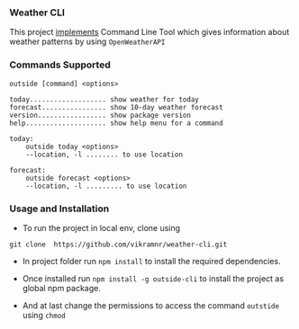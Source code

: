 ### Weather CLI
This project [implements](https://medium.com/free-code-camp/how-to-create-a-real-world-node-cli-app-with-node-391b727bbed3) Command Line Tool which gives information about weather patterns by using `OpenWeatherAPI`

### Commands Supported
    outside [command] <options>

    today................... show weather for today
    forecast................ show 10-day weather forecast
    version................. show package version
    help.................... show help menu for a command
    
    today:
        outside today <options>
        --location, -l ........ to use location
    
    forecast: 
        outside forecast <options>
        --location, -l ......... to use location

### Usage and Installation

- To run the project in local env, clone using 

`git clone  https://github.com/vikramnr/weather-cli.git` 

 - In project folder run  `npm install` to install the required dependencies. 

- Once installed run `npm install -g outside-cli` to install the project as global npm package.

- And at last change the permissions to access the command `outstide` using `chmod`


